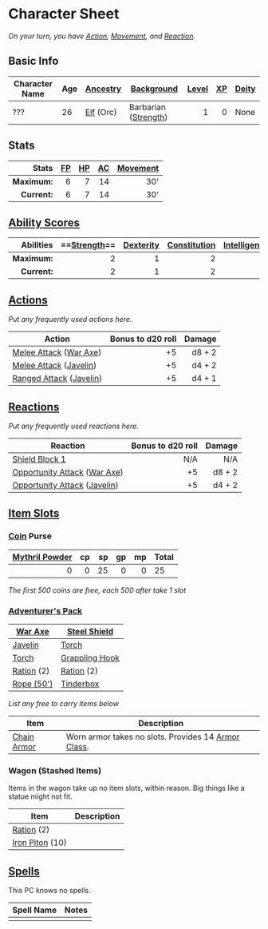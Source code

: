 # Character Sheet
*On your turn, you have [Action](../../../Game%20Procedures/Action.md), [Movement](../../../Game%20Procedures/Movement.md), and [Reaction](../../../Game%20Procedures/Reaction.md).*
## Basic Info

| Character Name | Age | [Ancestry](../../../Player%20Characters/Ancenstries/Ancestry.md) | [Background](../../../Player%20Characters/Backgrounds.md)                            | [Level](../../../Player%20Characters/Derived%20Statistics/Level.md) | [XP](../../../Player%20Characters/Derived%20Statistics/Experience%20Points.md) | [Deity](../../../Magic/Spells/Deities/Deities.md) |
| -------------- | --- | ---------------------------------------------------------------- | ------------------------------------------------------------------------------------ | ------------------------------------------------------------------: | -----------------------------------------------------------------------------: | :------------------------------------------------ |
| ???            | 26  | [Elf](../../../Player%20Characters/Ancenstries/Elf.md) (Orc)     | Barbarian ([Strength](../../../Player%20Characters/Chosen%20Statistics/Strength.md)) |                                                                   1 |                                                                              0 | None                                              |
## Stats

|        Stats | [FP](../../../Player%20Characters/Derived%20Statistics/Fatigue%20Points.md) | [HP](../../../Player%20Characters/Derived%20Statistics/Health%20Points.md) | [AC](../../../Player%20Characters/Derived%20Statistics/Armor%20Class.md) | [Movement](../../../Game%20Procedures/Movement.md) |
| -----------: | --------------------------------------------------------------------------: | -------------------------------------------------------------------------: | -----------------------------------------------------------------------: | -------------------------------------------------: |
| **Maximum:** |                                                                           6 |                                                                          7 |                                                                       14 |                                                30' |
| **Current:** |                                                                           6 |                                                                          7 |                                                                       14 |                                                30' |
## [Ability Scores](../../../Player%20Characters/Chosen%20Statistics/Ability%20Scores.md)

|    Abilities | ==[Strength](../../../Player%20Characters/Chosen%20Statistics/Strength.md)== | [Dexterity](../../../Player%20Characters/Chosen%20Statistics/Dexterity.md) | [Constitution](../../../Player%20Characters/Chosen%20Statistics/Constitution.md) | [Intelligence](../../../Player%20Characters/Chosen%20Statistics/Intelligence.md) | [Wisdom](../../../Player%20Characters/Chosen%20Statistics/Wisdom.md)<br> | [Charisma](../../../Player%20Characters/Chosen%20Statistics/Charisma.md)<br> |
| -----------: | ---------------------------------------------------------------------------: | -------------------------------------------------------------------------: | -------------------------------------------------------------------------------: | -------------------------------------------------------------------------------: | -----------------------------------------------------------------------: | ---------------------------------------------------------------------------: |
| **Maximum:** |                                                                            2 |                                                                          1 |                                                                                2 |                                                                               -1 |                                                                        0 |                                                                           -1 |
| **Current:** |                                                                            2 |                                                                          1 |                                                                                2 |                                                                               -1 |                                                                        0 |                                                                           -1 |
## [Actions](../../Game%20Procedures/Action.md)
*Put any frequently used actions here.*

| Action                                                                                                                                                                  | Bonus to d20 roll | Damage |
| ----------------------------------------------------------------------------------------------------------------------------------------------------------------------- | ----------------: | -----: |
| [Melee Attack](../../../Game%20Procedures/Melee%20Attack.md) ([War Axe](../../../Items/Individual%20Item%20Cards/Weapons/Melee%20Weapons/Medium%20Skilled%20Weapon.md)) |                +5 | d8 + 2 |
| [Melee Attack](../../../Game%20Procedures/Melee%20Attack.md) ([Javelin](../../../Items/Individual%20Item%20Cards/Weapons/Melee%20Weapons/Throwable%20Weapon.md))        |                +5 | d4 + 2 |
| [Ranged Attack](../../../Game%20Procedures/Ranged%20Attack.md) ([Javelin](../../../Items/Individual%20Item%20Cards/Weapons/Melee%20Weapons/Throwable%20Weapon.md))      |                +5 | d4 + 1 |
## [Reactions](../../Game%20Procedures/Reaction.md)
*Put any frequently used reactions here.*

| Reaction                                                                                                                                                                                      | Bonus to d20 roll | Damage |
| --------------------------------------------------------------------------------------------------------------------------------------------------------------------------------------------- | ----------------: | -----: |
| [Shield Block 1](../../../Items/Individual%20Item%20Cards/Armors/Armor%20Properties/Shield%20X%20Property.md#Shield%20Block%20X)                                                              |               N/A |    N/A |
| [Opportunity Attack](../../../Game%20Procedures/Movement.md#Opportunity%20Attacks) ([War Axe](../../../Items/Individual%20Item%20Cards/Weapons/Melee%20Weapons/Medium%20Skilled%20Weapon.md)) |                +5 | d8 + 2 |
| [Opportunity Attack](../../../Game%20Procedures/Movement.md#Opportunity%20Attacks) ([Javelin](../../../Items/Individual%20Item%20Cards/Weapons/Melee%20Weapons/Throwable%20Weapon.md))        |                +5 | d4 + 2 |
## [Item Slots](../../../Player%20Characters/Derived%20Statistics/Item%20Slots.md)
### [Coin](../../../Economy/Coins.md) Purse

| [Mythril Powder](../../../Magic/Mythril.md) |  cp |  sp |  gp |  mp | Total |
| -------------------------------------------:| ---:| ---:| ---:| ---:| ----- |
|                                           0 |   0 |  25 |   0 |   0 | 25    |
<!-- TBLFM: @>$6=sum($1..$-1) -->
*The first 500 coins are free, each 500 after take 1 slot*
### [Adventurer's Pack](../../../Items/Individual%20Item%20Cards/Gear/100%20Coins/Adventurer's%20Pack.md)

| [War Axe](../../../Items/Individual%20Item%20Cards/Weapons/Melee%20Weapons/Medium%20Skilled%20Weapon.md) | [Steel Shield](../../../Items/Individual%20Item%20Cards/Armors/Mundane%20Armors/Mundane%20Shield.md) |
| -------------------------------------------------------------------------------------------------------- | ---------------------------------------------------------------------------------------------------- |
| [Javelin](../../../Items/Individual%20Item%20Cards/Weapons/Melee%20Weapons/Throwable%20Weapon.md)        | [Torch](../../../Items/Individual%20Item%20Cards/Gear/1%20Coin/Torch.md)                             |
| [Torch](../../../Items/Individual%20Item%20Cards/Gear/1%20Coin/Torch.md)                                 | [Grappling Hook](../../../Items/Individual%20Item%20Cards/Gear/25%20Coins/Grappling%20Hook.md)       |
| [Ration](../../../Items/Individual%20Item%20Cards/Gear/1%20Coin/Ration.md) (2)                           | [Ration](../../../Items/Individual%20Item%20Cards/Gear/1%20Coin/Ration.md) (2)                       |
| [Rope (50')](../../../Items/Individual%20Item%20Cards/Gear/50%20Coins/Rope%20(50').md)                   | [Tinderbox](../../../Items/Individual%20Item%20Cards/Gear/10%20Coins/Tinderbox.md)                   |
*List any free to carry items below*

| Item                                                                                             | Description                                                                                                               |
| ------------------------------------------------------------------------------------------------ | ------------------------------------------------------------------------------------------------------------------------- |
| [Chain Armor](../../../Items/Individual%20Item%20Cards/Armors/Mundane%20Armors/Chain%20Armor.md) | Worn armor takes no slots. Provides 14 [Armor Class](../../../Player%20Characters/Derived%20Statistics/Armor%20Class.md). |
### Wagon (Stashed Items)
Items in the wagon take up no item slots, within reason. Big things like a statue might not fit.

| Item                                                                                                  | Description |
| ----------------------------------------------------------------------------------------------------- | ----------- |
| [Ration](../../../Items/Individual%20Item%20Cards/Gear/1%20Coin/Ration.md) (2)              |             |
| [Iron Piton](../../../Items/Individual%20Item%20Cards/Gear/10%20Coins/Iron%20Piton.md) (10) |             |
## [Spells](../../../Magic/Spells.md)
This PC knows no spells.

| Spell Name | Notes |
| ---------- | ----- |
|            |       |
